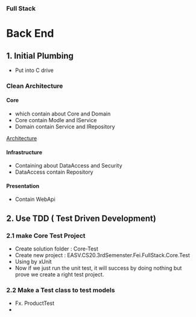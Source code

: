 ### Full Stack 

# Back End
## 1. Initial Plumbing 
- Put into C drive

### Clean Architecture

#### Core 
- which contain about Core and Domain
- Core contain Modle and IService
- Domain contain Service and IRepository

[Architecture](EASV.CS20.3rdSemenster.Fei.FullStack.Core/Architecture.drawio)  


#### Infrastructure
- Containing about DataAccess and Security
- DataAccess contain Repository  

  
#### Presentation  
- Contain WebApi

## 2. Use TDD ( Test Driven Development)
### 2.1 make Core Test Project

- Create solution folder : Core-Test
- Create new project : EASV.CS20.3rdSemenster.Fei.FullStack.Core.Test
- Using by xUnit
- Now if we just run the unit test, it will success by doing nothing but prove we create a right test project.



### 2.2 Make a Test class to test models

- Fx. ProductTest
-  